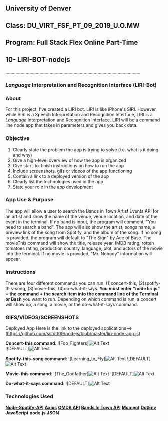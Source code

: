 ## University of Denver 
## Class: DU_VIRT_FSF_PT_09_2019_U.O.MW
## Program: Full Stack Flex Online Part-Time
## 10- LIRI-BOT-nodejs
...........................................................................................................

### _Language_ Interpretation and Recognition Interface (LIRI-Bot)

### About
For this project, I've created a LIRI bot. LIRI is like iPhone's SIRI. However, while SIRI is a Speech Interpretation and Recognition Interface, LIRI is a _Language_ Interpretation and Recognition Interface. LIRI will be a command line node app that takes in parameters and gives you back data.

### Objective
1. Clearly state the problem the app is trying to solve (i.e. what is it doing and why)
2. Give a high-level overview of how the app is organized
3. Give start-to-finish instructions on how to run the app
4. Include screenshots, gifs or videos of the app functioning
5. Contain a link to a deployed version of the app
6. Clearly list the technologies used in the app
7. State your role in the app development

### App Use & Purpose
The app will allow a user to search the Bands in Town Artist Events API for an artist and show the name of the venue, venue location, and date of the event in the terminal. If no band is input, the program will comment, "You need to search a band". The app will also show the artist, songs name, a preview link of the song from Spotify, and the album of the song. If no song is provided, the program will default to "The Sign" by Ace of Base. The movieThis command will show the title, release year, IMDB rating, rotten tomatoes rating, production country, language, plot, and actors of the movie into the terminal. If no movie is provided, "Mr. Nobody" information will appear.

### Instructions
There are four different commands you can run: (1)concert-this, (2)spotify-this-song, (3)movie-this, (4)do-what-it-says. **You must enter "node liri.js" + the command + the search item into the command line of the Terminal or Bash** you want to run. Depending on which command is run, a concert will show up, a song, a movie, or the do-what-it-says command.

### GIFS/VIDEOS/SCREENSHOTS
Deployed App Here is the link to the deployed applications--> (https://github.com/sstott09/nodejs/blob/master/liri-node-app.js)

**Concert-this command**: 
![Foo_Fighters]![Alt Text](https://github.com/sstott09/nodejs/blob/master/Assets/Images/spotify-this-learning_to_fly.png)<br>
![DEFAULT]![Alt Text](https://github.com/sstott09/nodejs/blob/master/Assets/Images/concert-this-default.png)

**Spotify-this-song command**:
![Learning_to_Fly]![Alt Text](https://github.com/sstott09/nodejs/blob/master/Assets/Images/spotify-this-learning_to_fly.png)
![DEFAULT]![Alt Text](https://github.com/sstott09/nodejs/blob/master/Assets/Images/spotify-this-default.png)

**Movie-this command**:
![The_Godfather]![Alt Text](https://github.com/sstott09/nodejs/blob/master/Assets/Images/movie-this-the_godfather.png)
![DEFAULT]![Alt Text](https://github.com/sstott09/nodejs/blob/master/Assets/Images/movie-this-default.png)

**Do-what-it-says command**:
![DEFAULT]![Alt Text](https://github.com/sstott09/nodejs/blob/master/Assets/Images/do-what-it-says-default.png)

### Technologies Used
   **[Node-Spotify-API](https://www.npmjs.com/package/node-spotify-api)** 
   **[Axios](https://www.npmjs.com/package/axios)** 
     **[OMDB API](http://www.omdbapi.com)** 
     **[Bands In Town API](http://www.artists.bandsintown.com/bandsintown-api)** 
   **[Moment](https://www.npmjs.com/package/moment)** 
   **[DotEnv](https://www.npmjs.com/package/dotenv)** 
   **JavaScript**
   **node.js**
   **JSON**

